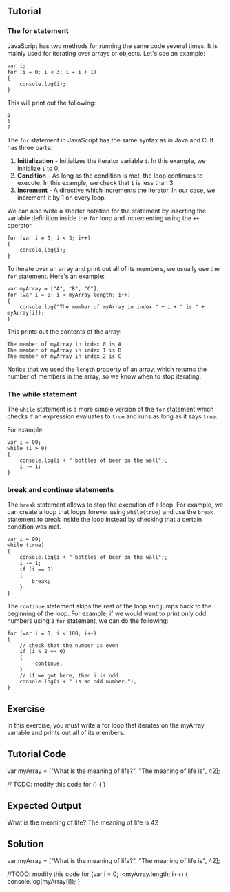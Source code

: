 Tutorial
--------

### The for statement

JavaScript has two methods for running the same code several times. It is mainly used for iterating over arrays or objects. Let's see an example:

    var i;
    for (i = 0; i < 3; i = i + 1)
    {
        console.log(i);
    }

This will print out the following:

    0
    1
    2

The `for` statement in JavaScript has the same syntax as in Java and C. It has three parts:

1. __Initialization__ - Initializes the iterator variable `i`. In this example, we initialize `i` to 0.
2. __Condition__ - As long as the condition is met, the loop continues to execute. In this example, we check that `i` is less than 3.
3. __Increment__ - A directive which increments the iterator. In our case, we increment it by 1 on every loop.

We can also write a shorter notation for the statement by inserting the variable definition inside the `for` loop and incrementing using the `++` operator.

    for (var i = 0; i < 3; i++)
    {
        console.log(i);
    }

To iterate over an array and print out all of its members, we usually use the `for` statement. Here's an example:

    var myArray = ["A", "B", "C"];
    for (var i = 0; i < myArray.length; i++)
    {
        console.log("The member of myArray in index " + i + " is " + myArray[i]);
    }

This prints out the contents of the array:

    The member of myArray in index 0 is A
    The member of myArray in index 1 is B
    The member of myArray in index 2 is C

Notice that we used the `length` property of an array, which returns the number of members in the array, so we know when to stop iterating.

### The while statement

The `while` statement is a more simple version of the `for` statement which checks if an expression evaluates to `true` and runs as long as it says `true`.

For example:

    var i = 99;
    while (i > 0)
    {
        console.log(i + " bottles of beer on the wall");
        i -= 1;
    }

### break and continue statements

The `break` statement allows to stop the execution of a loop. For example, we can create a loop that loops forever using `while(true)` and use the `break` statement to break inside the loop instead by checking that a certain condition was met.

    var i = 99;
    while (true)
    {
        console.log(i + " bottles of beer on the wall");
        i -= 1;
        if (i == 0)
        {
            break;
        }
    }

The `continue` statement skips the rest of the loop and jumps back to the beginning of the loop. For example, if we would want to print only odd numbers using a `for` statement, we can do the following:

    for (var i = 0; i < 100; i++)
    {
        // check that the number is even
        if (i % 2 == 0)
        {
             continue;
        }
        // if we got here, then i is odd.
        console.log(i + " is an odd number.");
    }

Exercise
--------

In this exercise, you must write a for loop that iterates on the myArray variable and prints out all of its members.

Tutorial Code
-------------

var myArray = ["What is the meaning of life?", "The meaning of life is", 42];

// TODO: modify this code
for ()
{
}


Expected Output
---------------

What is the meaning of life?
The meaning of life is
42

Solution
--------

var myArray = ["What is the meaning of life?", "The meaning of life is", 42];

//TODO: modify this code
for (var i = 0; i<myArray.length; i++)
{
    console.log(myArray[i]);
}
